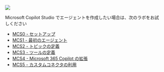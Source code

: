 <div class="cc-lab-toc mcs-path">
  <img src="/copilot-camp/assets/images/path-icons/MCS-path-heading.png"></img>
  <div>
    <p>Microsoft Copilot Studio でエージェントを作成したい場合は、次のラボをお試しください</p>
    <ul>
      <li><a href="/copilot-camp/ja/pages/make/copilot-studio/00-prerequisites/">MCS0 - セットアップ</a></li>
      <li><a href="/copilot-camp/ja/pages/make/copilot-studio/01-first-agent/">MCS1 - 最初のエージェント</a></li>
      <li><a href="/copilot-camp/ja/pages/make/copilot-studio/02-topics/">MCS2 - トピックの定義</a></li>
      <li><a href="/copilot-camp/ja/pages/make/copilot-studio/03-actions/">MCS3 - ツールの定義</a></li>
      <li><a href="/copilot-camp/ja/pages/make/copilot-studio/04-extending-m365-copilot/">MCS4 - Microsoft 365 Copilot の拡張</a></li>
      <li><a href="/copilot-camp/ja/pages/make/copilot-studio/05-connectors/">MCS5 - カスタムコネクタの利用</a></li>
      <!-- <li><a href="/copilot-camp/pages/make/copilot-studio/06-knowledge/">MCS6 - Knowledge</a></li> -->
    </ul>
  </div>
</div>

<script>
(() => {

// This script decorates the table of contents with a "you are here" indicator.
const toc = document.getElementsByClassName('cc-lab-toc');
for (const div of toc) {
    const lis = div.querySelectorAll('li');
    for (const li of lis) {
        const anchor = li.querySelector('a');
        if (location.href.includes(anchor.href)) {
            const span = document.createElement("span");
            span.innerHTML = "YOU&nbsp;ARE&nbsp;HERE";
            li.appendChild(span);
        }
    }    
}
})();
</script>